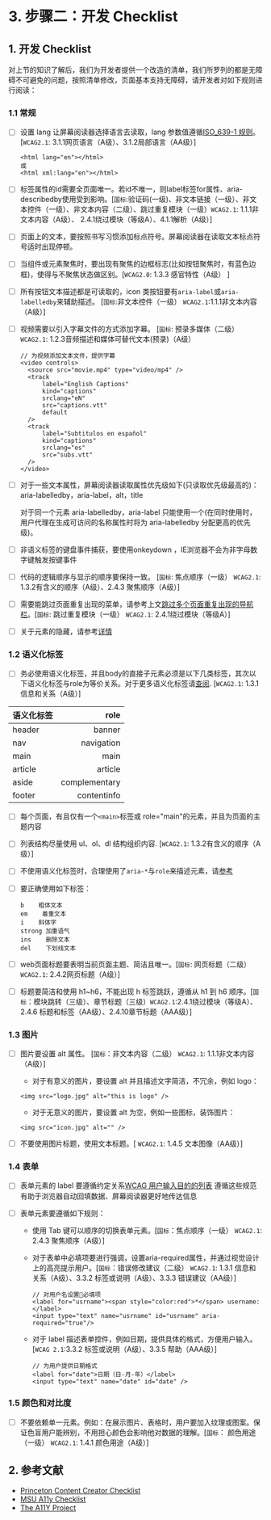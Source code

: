 # 3. 步骤二：开发 Checklist

## 1. 开发 Checklist

对上节的知识了解后，我们为开发者提供一个改造的清单，我们所罗列的都是无障碍不可避免的问题，按照清单修改，页面基本支持无障碍，请开发者对如下规则进行阅读：

### 1.1 常规

* [ ] 设置 lang 让屏幕阅读器选择语言去读取，lang 参数值遵循[ISO\_639-1 规则](https://zh.wikipedia.org/wiki/ISO_639-1)。[`WCAG2.1`: 3.1.1网页语言（A级）、3.1.2局部语言（AA级）]

  ```markup
  <html lang="en"></html>
  或
  <html xml:lang="en"></html>
  ```

* [ ] 标签属性的id需要全页面唯一。若id不唯一，则label标签for属性、aria-describedby使用受到影响。[`国标`:验证码(一级)、非文本链接（一级）、非文本控件（一级）、非文本内容（二级）、跳过重复模块（一级）`WCAG2.1`: 1.1.1非文本内容（A级）、 2.4.1绕过模块（等级A）、4.1.1解析（A级）]
* [ ] 页面上的文本，要按照书写习惯添加标点符号。屏幕阅读器在读取文本标点符号适时出现停顿。 
* [ ] 当组件或元素聚焦时，要出现有聚焦的边框标志\(比如按钮聚焦时，有蓝色边框\)，使得与不聚焦状态做区别。[`WCAG2.0`: 1.3.3 感官特性（A级） ]
* [ ] 所有按钮文本描述都是可读取的，icon 类按钮要有`aria-label`或`aria-labelledby`来辅助描述。 [`国标`:非文本控件（一级） `WCAG2.1`:1.1.1非文本内容（A级）]
* [ ] 视频需要以引入字幕文件的方式添加字幕。 [`国标`: 预录多媒体（二级） `WCAG2.1`: 1.2.3音频描述和媒体可替代文本(预录)（A级）

  ```markup 
  // 为视频添加文本文件，提供字幕
  <video controls>
    <source src="movie.mp4" type="video/mp4" />
    <track
        label="English Captions"
        kind="captions"
        srclang="eN"
        src="captions.vtt"
        default
    />
    <track
        label="Subtitulos en español"
        kind="captions"
        srclang="es"
        src="subs.vtt"
    />
  </video>
  ```

* [ ] 对于一些文本属性，屏幕阅读器读取属性优先级如下\(只读取优先级最高的\)：aria-labelledby，aria-label，alt，title

  对于同一个元素 aria-labelledby，aria-label 只能使用一个\(在同时使用时，用户代理在生成可访问的名称属性时将为 aria-labelledby 分配更高的优先级\)。

* [ ] 非语义标签的键盘事件捕获，要使用onkeydown ，IE浏览器不会为非字母数字键触发按键事件
* [ ] 代码的逻辑顺序与显示的顺序要保持一致。 [`国标`: 焦点顺序（一级） `WCAG2.1`: 1.3.2有含义的顺序（A级）、2.4.3 聚焦顺序（A级）]
* [ ] 需要能跳过页面重复出现的菜单，请参考上文[跳过多个页面重复出现的导航栏](content-creation-link/page1.md)。[`国标`: 跳过重复模块（一级） `WCAG2.1`: 2.4.1绕过模块（等级A）]
* [ ] 关于元素的隐藏，请参考[详情](content-creation-link/page2.md)

### 1.2 语义化标签

* [ ] 务必使用语义化标签，并且body的直接子元素必须是以下几类标签，其次以下语义化标签与role为等价关系。对于更多语义化标签请[查阅](https://developer.mozilla.org/en-US/docs/Web/HTML/Element). [`WCAG2.1`: 1.3.1信息和关系（A级）]

| 语义化标签 | role |
| :--- | ---: |
| header | banner |
| nav | navigation |
| main | main |
| article | article |
| aside | complementary |
| footer | contentinfo |

* [ ] 每个页面，有且仅有一个`<main>`标签或 role="main"的元素，并且为页面的主题内容
* [ ] 列表结构尽量使用 ul、ol、dl 结构组织内容. [`WCAG2.1`: 1.3.2有含义的顺序（A级）]
* [ ] 不使用语义化标签时，合理使用了`aria-*`与`role`来描述元素，请[参考](../yi-bei-jing-jie-shao/wai-aria.md)
* [ ] 要正确使用如下标签：

  ```text
  b    粗体文本
  em    着重文本
  i    斜体字
  strong 加重语气
  ins    删除文本
  del    下划线文本
  ```

* [ ] web页面标题要表明当前页面主题、简洁且唯一。[`国标`: 网页标题（二级）`WCAG2.1`: 2.4.2网页标题（A级）]

* [ ] 标题要简洁和使用 h1~h6，不能出现 h 标签跳跃，遵循从 h1 到 h6 顺序。[`国标`：模块跳转（三级）、章节标题（三级）`WCAG2.1`:2.4.1绕过模块（等级A）、2.4.6 标题和标签（AA级）、2.4.10章节标题（AAA级）]



### 1.3 图片

* [ ] 图片要设置 alt 属性。 [`国标`：非文本内容（二级） `WCAG2.1`: 1.1.1非文本内容（A级）]

  * 对于有意义的图片，要设置 alt 并且描述文字简洁，不冗余，例如 logo：

  ```markup
  <img src="logo.jpg" alt="this is logo" />
  ```

  * 对于无意义的图片，要设置 alt 为空，例如一些图标，装饰图片：

  ```markup
  <img src="icon.jpg" alt="" />
  ```

* [ ] 不要使用图片标题，使用文本标题。[ `WCAG2.1`: 1.4.5 文本图像（AA级）]

### 1.4 表单

* [ ] 表单元素的 label 要遵循约定关系[WCAG 用户输入目的的列表](https://w3c.github.io/WCAG21-zh/index.html#input-purposes) 遵循这些规范有助于浏览器自动回填数据、屏幕阅读器更好地传达信息
* [ ] 表单元素要遵循如下规则：

  * 使用 Tab 键可以顺序的切换表单元素。[`国标`：焦点顺序（一级） `WCAG2.1`: 2.4.3 聚焦顺序（A级）]

  * 对于表单中必填项要进行强调，设置aria-required属性，并通过视觉设计上的高亮提示用户。[`国标`：错误修改建议（二级）  `WCAG2.1`: 1.3.1 信息和关系（A级）、3.3.2 标签或说明（A级）、3.3.3 错误建议（AA级）]
    
    ```
    // 对用户名设置必填项
    <label for="usrname"><span style="color:red">*</span> username: </label>
    <input type="text" name="usrname" id="usrname" aria-required="true"/>
    ```

  * 对于 label 描述表单控件，例如日期，提供具体的格式，方便用户输入。[`WCAG 2.1`:3.3.2 标签或说明（A级）、3.3.5 帮助（AAA级）]

    ```markup
    // 为用户提供日期格式
    <label for="date">日期（日-月-年）</label>
    <input type="text" name="date" id="date" />
    ```

### 1.5 颜色和对比度

* [ ] 不要依赖单一元素。例如：在展示图片、表格时，用户要加入纹理或图案。保证色盲用户能辨别，不用担心颜色会影响他对数据的理解。[`国标`： 颜色用途（一级） `WCAG2.1`: 1.4.1 颜色用途（A级）]

## 2. 参考文献

* [Princeton Content Creator Checklist](https://ux.princeton.edu/accessibility/accessibility-checklist)
* [MSU A11y Checklist](https://webaccess.msu.edu/Help_and_Resources/checklist.html)
* [The A11Y Project](https://a11yproject.com/)

